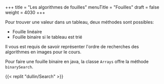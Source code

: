 +++
title = "Les algorithmes de fouilles"
menuTitle = "Fouilles"
draft = false
weight = 4030
+++

Pour trouver une valeur dans un tableau, deux méthodes sont possibles:

* Fouille linéaire
* Fouille binaire si le tableau est trié

Il vous est requis de savoir représenter l'ordre de recherches des algorithmes en images pour le cours.

Pour faire une fouille binaire en java, la classe `Arrays` offre la méthode `binarySearch`.

{{< replit "dullin/Search" >}}